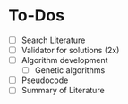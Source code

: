 # To-Dos

- [ ] Search Literature
- [ ] Validator for solutions (2x)
- [ ] Algorithm development
  - [ ] Genetic algorithms
- [ ] Pseudocode
- [ ] Summary of Literature
